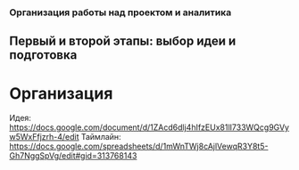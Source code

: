 ### Организация работы над проектом и аналитика
## Первый и второй этапы: выбор идеи и подготовка
# Организация
Идея: https://docs.google.com/document/d/1ZAcd6dlj4hIfzEUx81lI733WQcg9GVyw5WxFfjzrh-4/edit
Таймлайн: https://docs.google.com/spreadsheets/d/1mWnTWj8cAjlVewqR3Y8t5-Gh7NggSpVg/edit#gid=313768143

